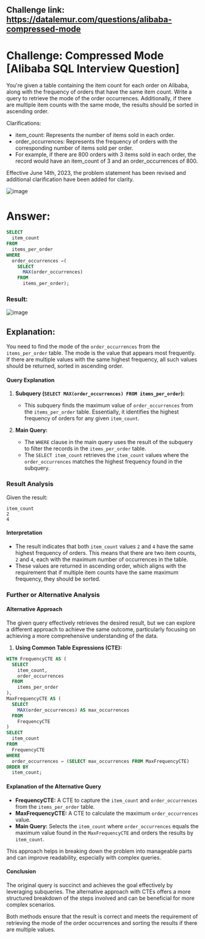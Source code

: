 ## Challenge link: https://datalemur.com/questions/alibaba-compressed-mode

# Challenge: Compressed Mode [Alibaba SQL Interview Question]

You're given a table containing the item count for each order on Alibaba, along with the frequency of orders that have the same item count. Write a query to retrieve the mode of the order occurrences. Additionally, if there are multiple item counts with the same mode, the results should be sorted in ascending order.

Clarifications:

* item_count: Represents the number of items sold in each order.
* order_occurrences: Represents the frequency of orders with the corresponding number of items sold per order.
* For example, if there are 800 orders with 3 items sold in each order, the record would have an item_count of 3 and an order_occurrences of 800.

Effective June 14th, 2023, the problem statement has been revised and additional clarification have been added for clarity.

![image](https://github.com/user-attachments/assets/c552cdf7-1f5e-42d7-842d-f9866995559d)


# Answer:

``` sql
SELECT 
  item_count
FROM 
  items_per_order
WHERE
  order_occurrences =(
    SELECT
      MAX(order_occurrences)
    FROM 
      items_per_order);
``` 

### Result:

![image](https://github.com/user-attachments/assets/0eaab6d5-e61f-4a59-ad01-075ccf710ab7)


## Explanation:

You need to find the mode of the `order_occurrences` from the `items_per_order` table. The mode is the value that appears most frequently. If there are multiple values with the same highest frequency, all such values should be returned, sorted in ascending order.

#### Query Explanation

1. **Subquery (`SELECT MAX(order_occurrences) FROM items_per_order`):**
   - This subquery finds the maximum value of `order_occurrences` from the `items_per_order` table. Essentially, it identifies the highest frequency of orders for any given `item_count`.

2. **Main Query:**
   - The `WHERE` clause in the main query uses the result of the subquery to filter the records in the `items_per_order` table.
   - The `SELECT item_count` retrieves the `item_count` values where the `order_occurrences` matches the highest frequency found in the subquery.

### Result Analysis

Given the result:

```
item_count
2
4
```

#### Interpretation

- The result indicates that both `item_count` values `2` and `4` have the same highest frequency of orders. This means that there are two item counts, `2` and `4`, each with the maximum number of occurrences in the table.
- These values are returned in ascending order, which aligns with the requirement that if multiple item counts have the same maximum frequency, they should be sorted.

### Further or Alternative Analysis

#### Alternative Approach

The given query effectively retrieves the desired result, but we can explore a different approach to achieve the same outcome, particularly focusing on achieving a more comprehensive understanding of the data.

1. **Using Common Table Expressions (CTE):**

```sql
WITH FrequencyCTE AS (
  SELECT 
    item_count, 
    order_occurrences
  FROM 
    items_per_order
),
MaxFrequencyCTE AS (
  SELECT
    MAX(order_occurrences) AS max_occurrences
  FROM 
    FrequencyCTE
)
SELECT 
  item_count
FROM 
  FrequencyCTE
WHERE 
  order_occurrences = (SELECT max_occurrences FROM MaxFrequencyCTE)
ORDER BY
  item_count;
```

#### Explanation of the Alternative Query

- **FrequencyCTE:** A CTE to capture the `item_count` and `order_occurrences` from the `items_per_order` table.
- **MaxFrequencyCTE:** A CTE to calculate the maximum `order_occurrences` value.
- **Main Query:** Selects the `item_count` where `order_occurrences` equals the maximum value found in the `MaxFrequencyCTE` and orders the results by `item_count`.

This approach helps in breaking down the problem into manageable parts and can improve readability, especially with complex queries.

#### Conclusion

The original query is succinct and achieves the goal effectively by leveraging subqueries. The alternative approach with CTEs offers a more structured breakdown of the steps involved and can be beneficial for more complex scenarios.

Both methods ensure that the result is correct and meets the requirement of retrieving the mode of the order occurrences and sorting the results if there are multiple values.
